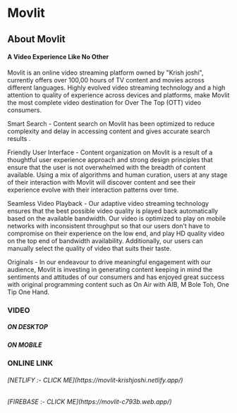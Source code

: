 # Movlit<br>
<h2>About Movlit</h2>
<h4>A Video Experience Like No Other</h4>
<p>Movlit is an online video streaming platform owned by "Krish joshi", currently offers over 100,00 hours of TV content and movies across different languages. Highly evolved video streaming technology and a high attention to quality of experience across devices and platforms, make Movlit the most complete video destination for Over The Top (OTT) video consumers.

</p>
<p>Smart Search - Content search on Movlit has been optimized to reduce complexity and delay in accessing content and gives accurate search results .</p>
<p>Friendly User Interface - Content organization on Movlit is a result of a thoughtful user experience approach and strong design principles that ensure that the user is not overwhelmed with the breadth of content available. Using a mix of algorithms and human curation, users at any stage of their interaction with Movlit will discover content and see their experience evolve with their interaction patterns over time.

</p>
<p>Seamless Video Playback - Our adaptive video streaming technology ensures that the best possible video quality is played back automatically based on the available bandwidth. Our video is optimized to play on mobile networks with inconsistent throughput so that our users don't have to compromise on their experience on the low end, and play HD quality video on the top end of bandwidth availability. Additionally, our users can manually select the quality of video that suits their taste.

</p>
<p>Originals - In our endeavour to drive meaningful engagement with our audience, Movlit is investing in generating content keeping in mind the sentiments and attitudes of our consumers and has enjoyed great success with original programming content such as On Air with AIB, M Bole Toh, One Tip One Hand.

</p>

<h3>VIDEO</h3>
<h5>ON DESKTOP </h5>

<h5>ON MOBILE </h5>

<h3> ONLINE LINK </h3>
<h6>[NETLIFY :-   CLICK ME](https://movlit-krishjoshi.netlify.app/)</h6>
<h6>[FIREBASE :-  CLICK ME](https://movlit-c793b.web.app/)</h6>
